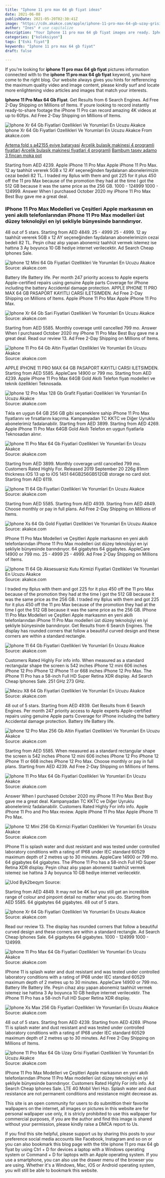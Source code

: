 ```yaml
---
title: "Iphone 11 pro max 64 gb fiyat ideas"
date: 2021-06-08
publishDate: 2021-05-20T02:30:41Z
image: "https://cdn.akakce.com/apple/iphone-11-pro-max-64-gb-uzay-grisi-z.jpg"
author: "Ines" # use capitalize
description: "Your Iphone 11 pro max 64 gb fiyat images are ready. Iphone 11 pro max 64 gb fiyat are a topic that is being searched for and liked by netizens now. You can Get the Iphone 11 pro max 64 gb fiyat files here. Find and Download all free photos and vectors."
categories: ["koleksiyon"]
tags: ["Eski fiyat"]
keywords: "Iphone 11 pro max 64 gb fiyat"
draft: false

---
```


If you're looking for **iphone 11 pro max 64 gb fiyat** pictures information connected with to the **iphone 11 pro max 64 gb fiyat** keyword, you have come to the right  blog.  Our website always  gives you  hints  for refferencing  the maximum  quality video and image  content, please kindly surf and locate more enlightening video articles and images  that match your interests.

**Iphone 11 Pro Max 64 Gb Fiyat**. Get Results from 6 Search Engines. Ad Free 2-Day Shipping on Millions of Items. If youre looking to record instantly ready-to-share footage the iPhone 11 Pro can record amazing 4K videos at up to 60fps. Ad Free 2-Day Shipping on Millions of Items.

![Iphone Xr 64 Gb Fiyatlari Ozellikleri Ve Yorumlari En Ucuzu Akakce](https://cdn.akakce.com/apple/iphone-xr-64-gb-z.jpg "Iphone Xr 64 Gb Fiyatlari Ozellikleri Ve Yorumlari En Ucuzu Akakce")
Iphone Xr 64 Gb Fiyatlari Ozellikleri Ve Yorumlari En Ucuzu Akakce From akakce.com

[Artema fold s a42155 eviye bataryasi](/artema-fold-s-a42155-eviye-bataryasi/)
[Arcelik bulasik makinesi 4 programli fiyatlari](/arcelik-bulasik-makinesi-4-programli-fiyatlari/)
[Arcelik bulasik makinesi fiyatlari 4 programli](/arcelik-bulasik-makinesi-fiyatlari-4-programli/)
[Bambum tasev adamo 3 fincan moka pot](/bambum-tasev-adamo-3-fincan-moka-pot/)

Starting from AED 4239. Apple iPhone 11 Pro Max Apple iPhone 11 Pro Max. 12 ay taahhüt vererek 5GB x 12 AY seçeneğinden faydalanan abonelerimizin cezai bedeli 82 TL. I traded my 8plus with them and got 225 for it plus 450 off the 11 pro Max because of the promotion they had at the time I got the 512 GB because it was the same price as the 256 GB. 1000 - 124999 1000 - 124999. Answer When I purchased October 2020 my iPhone 11 Pro Max Best Buy gave me a great deal.

### IPhone 11 Pro Max Modelleri ve Çeşitleri Apple markasının en yeni akıllı telefonlarından iPhone 11 Pro Max modelleri üst düzey teknolojiyi en iyi şekliyle bünyesinde barındırıyor.

48 out of 5 stars. Starting from AED 4849. 25 - 4999 25 - 4999. 12 ay taahhüt vererek 5GB x 12 AY seçeneğinden faydalanan abonelerimizin cezai bedeli 82 TL. Peşin cihaz alışı yapan abonemiz taahhüt vermek istemez ise hattına 3 Ay boyunca 10 GB hediye internet verilecektir. Ad Search Cheap Iphones Sale.


![Iphone 12 Mini 64 Gb Fiyatlari Ozellikleri Ve Yorumlari En Ucuzu Akakce](https://cdn.akakce.com/apple/iphone-12-mini-64-gb-z.jpg "Iphone 12 Mini 64 Gb Fiyatlari Ozellikleri Ve Yorumlari En Ucuzu Akakce")
Source: akakce.com

Battery life Battery life. Per month 247 priority access to Apple experts Apple-certified repairs using genuine Apple parts Coverage for iPhone including the battery Accidental damage protection. APPLE IPHONE 11 PRO MAX 64 GB PASAPORT KAYITLI CARSI ILETSIMDEN. Ad Free 2-Day Shipping on Millions of Items. Apple iPhone 11 Pro Max Apple iPhone 11 Pro Max.

![Iphone Xr 64 Gb Sari Fiyatlari Ozellikleri Ve Yorumlari En Ucuzu Akakce](https://cdn.akakce.com/apple/iphone-xr-64-gb-sari-z.jpg "Iphone Xr 64 Gb Sari Fiyatlari Ozellikleri Ve Yorumlari En Ucuzu Akakce")
Source: akakce.com

Starting from AED 5585. Monthly coverage until cancelled 799 mo. Answer When I purchased October 2020 my iPhone 11 Pro Max Best Buy gave me a great deal. Read our review 13. Ad Free 2-Day Shipping on Millions of Items.

![Iphone 11 Pro 64 Gb Altin Fiyatlari Ozellikleri Ve Yorumlari En Ucuzu Akakce](https://cdn.akakce.com/apple/iphone-11-pro-64-gb-altin-z.jpg "Iphone 11 Pro 64 Gb Altin Fiyatlari Ozellikleri Ve Yorumlari En Ucuzu Akakce")
Source: akakce.com

APPLE IPHONE 11 PRO MAX 64 GB PASAPORT KAYITLI CARSI ILETSIMDEN. Starting from AED 5585. AppleCare 14900 or 799 mo. Starting from AED 4239. Apple iPhone 11 Pro Max 64GB Gold Akıllı Telefon fiyatı modelleri ve teknik özellikleri Teknosada.

![Iphone 12 Pro Max 128 Gb Grafit Fiyatlari Ozellikleri Ve Yorumlari En Ucuzu Akakce](https://cdn.akakce.com/apple/iphone-12-pro-max-128-gb-grafit-z.jpg "Iphone 12 Pro Max 128 Gb Grafit Fiyatlari Ozellikleri Ve Yorumlari En Ucuzu Akakce")
Source: akakce.com

Tıkla en uygun 64 GB 256 GB gibi seçeneklere sahip iPhone 11 Pro Max fiyatlarını ve fırsatlarını kaçırma. Kampanyadan TC KKTC ve Diğer Uyruklu abonelerimiz fadalanabilir. Starting from AED 3899. Starting from AED 4269. Apple iPhone 11 Pro Max 64GB Gold Akıllı Telefon en uygun fiyatlarla Teknosadan alınır.

![Iphone 11 Pro Max 64 Gb Fiyatlari Ozellikleri Ve Yorumlari En Ucuzu Akakce](https://cdn.akakce.com/apple/iphone-11-pro-max-64-gb-3-z.jpg "Iphone 11 Pro Max 64 Gb Fiyatlari Ozellikleri Ve Yorumlari En Ucuzu Akakce")
Source: akakce.com

Starting from AED 3899. Monthly coverage until cancelled 799 mo. Customers Rated Highly For. Released 2019 September 20 226g 81mm thickness iOS 13 up to iOS 1451 64GB256GB512GB storage no card slot. Starting from AED 6119.

![Iphone 11 64 Gb Fiyatlari Ozellikleri Ve Yorumlari En Ucuzu Akakce](https://cdn.akakce.com/apple/iphone-11-64-gb-z.jpg "Iphone 11 64 Gb Fiyatlari Ozellikleri Ve Yorumlari En Ucuzu Akakce")
Source: akakce.com

Starting from AED 5585. Starting from AED 4939. Starting from AED 4849. Choose monthly or pay in full plans. Ad Free 2-Day Shipping on Millions of Items.

![Iphone Xs 64 Gb Gold Fiyatlari Ozellikleri Ve Yorumlari En Ucuzu Akakce](https://cdn.akakce.com/apple/iphone-xs-64-gb-gold-z.jpg "Iphone Xs 64 Gb Gold Fiyatlari Ozellikleri Ve Yorumlari En Ucuzu Akakce")
Source: akakce.com

IPhone 11 Pro Max Modelleri ve Çeşitleri Apple markasının en yeni akıllı telefonlarından iPhone 11 Pro Max modelleri üst düzey teknolojiyi en iyi şekliyle bünyesinde barındırıyor. 64 gigabytes 64 gigabytes. AppleCare 14900 or 799 mo. 25 - 4999 25 - 4999. Ad Free 2-Day Shipping on Millions of Items.

![Iphone 11 64 Gb Aksesuarsiz Kutu Kirmizi Fiyatlari Ozellikleri Ve Yorumlari En Ucuzu Akakce](https://cdn.akakce.com/apple/iphone-11-64-gb-aksesuarsiz-kutu-kirmizi-z.jpg "Iphone 11 64 Gb Aksesuarsiz Kutu Kirmizi Fiyatlari Ozellikleri Ve Yorumlari En Ucuzu Akakce")
Source: akakce.com

I traded my 8plus with them and got 225 for it plus 450 off the 11 pro Max because of the promotion they had at the time I got the 512 GB because it was the same price as the 256 GB. I traded my 8plus with them and got 225 for it plus 450 off the 11 pro Max because of the promotion they had at the time I got the 512 GB because it was the same price as the 256 GB. IPhone 11 Pro Max Modelleri ve Çeşitleri Apple markasının en yeni akıllı telefonlarından iPhone 11 Pro Max modelleri üst düzey teknolojiyi en iyi şekliyle bünyesinde barındırıyor. Get Results from 6 Search Engines. The display has rounded corners that follow a beautiful curved design and these corners are within a standard rectangle.

![Iphone 11 64 Gb Fiyatlari Ozellikleri Ve Yorumlari En Ucuzu Akakce](https://cdn.akakce.com/apple/iphone-11-64-gb-2-z.jpg "Iphone 11 64 Gb Fiyatlari Ozellikleri Ve Yorumlari En Ucuzu Akakce")
Source: akakce.com

Customers Rated Highly For info info. When measured as a standard rectangular shape the screen is 542 inches iPhone 12 mini 606 inches iPhone 12 Pro iPhone 12 iPhone 11 or 668 inches iPhone 12 Pro Max. The iPhone 11 Pro has a 58-inch Full HD Super Retina XDR display. Ad Search Cheap Iphones Sale. 251 GHz 273 GHz.

![Meizu X8 64 Gb Fiyatlari Ozellikleri Ve Yorumlari En Ucuzu Akakce](https://cdn.akakce.com/meizu/meizu-x8-64-gb-z.jpg "Meizu X8 64 Gb Fiyatlari Ozellikleri Ve Yorumlari En Ucuzu Akakce")
Source: akakce.com

48 out of 5 stars. Starting from AED 4939. Get Results from 6 Search Engines. Per month 247 priority access to Apple experts Apple-certified repairs using genuine Apple parts Coverage for iPhone including the battery Accidental damage protection. Battery life Battery life.

![Iphone 12 Pro Max 256 Gb Altin Fiyatlari Ozellikleri Ve Yorumlari En Ucuzu Akakce](https://cdn.akakce.com/apple/iphone-12-pro-max-256-gb-altin-z.jpg "Iphone 12 Pro Max 256 Gb Altin Fiyatlari Ozellikleri Ve Yorumlari En Ucuzu Akakce")
Source: akakce.com

Starting from AED 5585. When measured as a standard rectangular shape the screen is 542 inches iPhone 12 mini 606 inches iPhone 12 Pro iPhone 12 iPhone 11 or 668 inches iPhone 12 Pro Max. Choose monthly or pay in full plans. Starting from AED 4239. Ad Free 2-Day Shipping on Millions of Items.

![Iphone 11 Pro Max 64 Gb Fiyatlari Ozellikleri Ve Yorumlari En Ucuzu Akakce](https://cdn.akakce.com/apple/iphone-11-pro-max-64-gb-1-z.jpg "Iphone 11 Pro Max 64 Gb Fiyatlari Ozellikleri Ve Yorumlari En Ucuzu Akakce")
Source: akakce.com

Answer When I purchased October 2020 my iPhone 11 Pro Max Best Buy gave me a great deal. Kampanyadan TC KKTC ve Diğer Uyruklu abonelerimiz fadalanabilir. Customers Rated Highly For info info. Apple iPhone 11 Pro and Pro Max review. Apple iPhone 11 Pro Max Apple iPhone 11 Pro Max.

![Iphone 12 Mini 256 Gb Kirmizi Fiyatlari Ozellikleri Ve Yorumlari En Ucuzu Akakce](https://cdn.akakce.com/apple/iphone-12-mini-256-gb-kirmizi-z.jpg "Iphone 12 Mini 256 Gb Kirmizi Fiyatlari Ozellikleri Ve Yorumlari En Ucuzu Akakce")
Source: akakce.com

IPhone 11 is splash water and dust resistant and was tested under controlled laboratory conditions with a rating of IP68 under IEC standard 60529 maximum depth of 2 metres up to 30 minutes. AppleCare 14900 or 799 mo. 64 gigabytes 64 gigabytes. The iPhone 11 Pro has a 58-inch Full HD Super Retina XDR display. Peşin cihaz alışı yapan abonemiz taahhüt vermek istemez ise hattına 3 Ay boyunca 10 GB hediye internet verilecektir.

![Uod Byk2beqym](https://iis-akakce.akamaized.net/p.z?%2F%2Fproductimages%2Ehepsiburada%2Enet%2Fs%2F32%2F600%2F10356112588850%2Ejpg "Uod Byk2beqym")
Source: 

Starting from AED 4849. It may not be 4K but you still get an incredible range of colour and pinpoint detail no matter what you do. Starting from AED 5585. 64 gigabytes 64 gigabytes. 48 out of 5 stars.

![Iphone Xr 64 Gb Fiyatlari Ozellikleri Ve Yorumlari En Ucuzu Akakce](https://cdn.akakce.com/apple/iphone-xr-64-gb-z.jpg "Iphone Xr 64 Gb Fiyatlari Ozellikleri Ve Yorumlari En Ucuzu Akakce")
Source: akakce.com

Read our review 13. The display has rounded corners that follow a beautiful curved design and these corners are within a standard rectangle. Ad Search Cheap Iphones Sale. 64 gigabytes 64 gigabytes. 1000 - 124999 1000 - 124999.

![Iphone 11 Pro Max 64 Gb Fiyatlari Ozellikleri Ve Yorumlari En Ucuzu Akakce](https://cdn.akakce.com/apple/iphone-11-pro-max-64-gb-z.jpg "Iphone 11 Pro Max 64 Gb Fiyatlari Ozellikleri Ve Yorumlari En Ucuzu Akakce")
Source: akakce.com

IPhone 11 is splash water and dust resistant and was tested under controlled laboratory conditions with a rating of IP68 under IEC standard 60529 maximum depth of 2 metres up to 30 minutes. AppleCare 14900 or 799 mo. Battery life Battery life. Peşin cihaz alışı yapan abonemiz taahhüt vermek istemez ise hattına 3 Ay boyunca 10 GB hediye internet verilecektir. The iPhone 11 Pro has a 58-inch Full HD Super Retina XDR display.

![Iphone Xs Max 256 Gb Fiyatlari Ozellikleri Ve Yorumlari En Ucuzu Akakce](https://cdn.akakce.com/apple/iphone-xs-max-256-gb-z.jpg "Iphone Xs Max 256 Gb Fiyatlari Ozellikleri Ve Yorumlari En Ucuzu Akakce")
Source: akakce.com

48 out of 5 stars. Starting from AED 4239. Starting from AED 4269. IPhone 11 is splash water and dust resistant and was tested under controlled laboratory conditions with a rating of IP68 under IEC standard 60529 maximum depth of 2 metres up to 30 minutes. Ad Free 2-Day Shipping on Millions of Items.

![Iphone 11 Pro Max 64 Gb Uzay Grisi Fiyatlari Ozellikleri Ve Yorumlari En Ucuzu Akakce](https://cdn.akakce.com/apple/iphone-11-pro-max-64-gb-uzay-grisi-z.jpg "Iphone 11 Pro Max 64 Gb Uzay Grisi Fiyatlari Ozellikleri Ve Yorumlari En Ucuzu Akakce")
Source: akakce.com

IPhone 11 Pro Max Modelleri ve Çeşitleri Apple markasının en yeni akıllı telefonlarından iPhone 11 Pro Max modelleri üst düzey teknolojiyi en iyi şekliyle bünyesinde barındırıyor. Customers Rated Highly For info info. Ad Search Cheap Iphones Sale. LTE 4G Mobil Veri Hızı. Splash water and dust resistance are not permanent conditions and resistance might decrease as.

This site is an open community for users to do submittion their favorite wallpapers on the internet, all images or pictures in this website are for personal wallpaper use only, it is stricly prohibited to use this wallpaper for commercial purposes, if you are the author and find this image is shared without your permission, please kindly raise a DMCA report to Us.

If you find this site helpful, please support us by sharing this posts to your preference social media accounts like Facebook, Instagram and so on or you can also bookmark this blog page with the title iphone 11 pro max 64 gb fiyat by using Ctrl + D for devices a laptop with a Windows operating system or Command + D for laptops with an Apple operating system. If you use a smartphone, you can also use the drawer menu of the browser you are using. Whether it's a Windows, Mac, iOS or Android operating system, you will still be able to bookmark this website.
